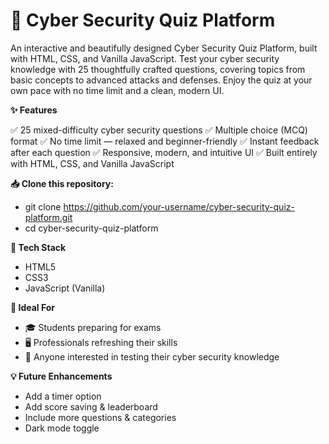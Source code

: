 # 🔐 Cyber Security Quiz Platform

An interactive and beautifully designed Cyber Security Quiz Platform, built with HTML, CSS, and Vanilla JavaScript.
Test your cyber security knowledge with 25 thoughtfully crafted questions, covering topics from basic concepts to advanced attacks and defenses.
Enjoy the quiz at your own pace with no time limit and a clean, modern UI.

**✨ Features**

  ✅ 25 mixed-difficulty cyber security questions
  ✅ Multiple choice (MCQ) format
  ✅ No time limit — relaxed and beginner-friendly
  ✅ Instant feedback after each question
  ✅ Responsive, modern, and intuitive UI
  ✅ Built entirely with HTML, CSS, and Vanilla JavaScript


**📥 Clone this repository:**

  - git clone https://github.com/your-username/cyber-security-quiz-platform.git
  - cd cyber-security-quiz-platform

**🧰 Tech Stack**

  - HTML5
  - CSS3
  - JavaScript (Vanilla)

**🧪 Ideal For**

  - 🎓 Students preparing for exams
  - 🖥️ Professionals refreshing their skills
  - 🧠 Anyone interested in testing their cyber security knowledge

**💡 Future Enhancements**

  - Add a timer option
  - Add score saving & leaderboard
  - Include more questions & categories
  - Dark mode toggle

